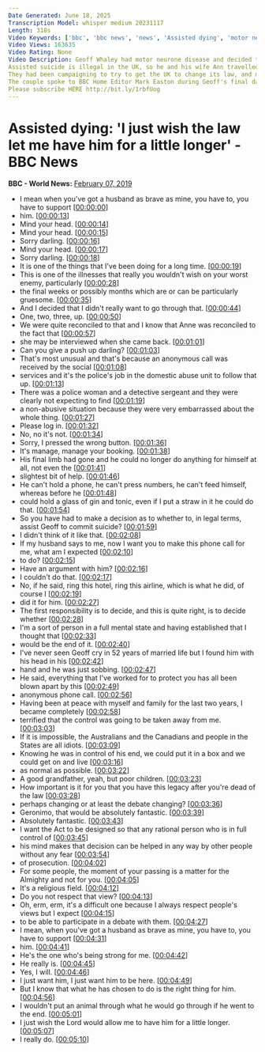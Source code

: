 ```yaml
---
Date Generated: June 18, 2025
Transcription Model: whisper medium 20231117
Length: 318s
Video Keywords: ['bbc', 'bbc news', 'news', 'Assisted dying', 'motor neurone disease', 'Assisted suicide']
Video Views: 163635
Video Rating: None
Video Description: Geoff Whaley had motor neurone disease and decided to end his life rather than experience the final stages of the illness.
Assisted suicide is illegal in the UK, so he and his wife Ann travelled to a clinic in Switzerland.
They had been campaigning to try to get the UK to change its law, and met peers and MPs to explain their views.
The couple spoke to BBC Home Editor Mark Easton during Geoff's final days.
Please subscribe HERE http://bit.ly/1rbfUog
---
```


# Assisted dying: 'I just wish the law let me have him for a little longer' - BBC News
**BBC - World News:** [February 07, 2019](https://www.youtube.com/watch?v=QLaF5uDJeDI)
*  I mean when you've got a husband as brave as mine, you have to, you have to support [[00:00:00](https://www.youtube.com/watch?v=QLaF5uDJeDI&t=0.0s)]
*  him. [[00:00:13](https://www.youtube.com/watch?v=QLaF5uDJeDI&t=13.32s)]
*  Mind your head. [[00:00:14](https://www.youtube.com/watch?v=QLaF5uDJeDI&t=14.32s)]
*  Mind your head. [[00:00:15](https://www.youtube.com/watch?v=QLaF5uDJeDI&t=15.32s)]
*  Sorry darling. [[00:00:16](https://www.youtube.com/watch?v=QLaF5uDJeDI&t=16.32s)]
*  Mind your head. [[00:00:17](https://www.youtube.com/watch?v=QLaF5uDJeDI&t=17.32s)]
*  Sorry darling. [[00:00:18](https://www.youtube.com/watch?v=QLaF5uDJeDI&t=18.32s)]
*  It is one of the things that I've been doing for a long time. [[00:00:19](https://www.youtube.com/watch?v=QLaF5uDJeDI&t=19.32s)]
*  This is one of the illnesses that really you wouldn't wish on your worst enemy, particularly [[00:00:28](https://www.youtube.com/watch?v=QLaF5uDJeDI&t=28.96s)]
*  the final weeks or possibly months which are or can be particularly gruesome. [[00:00:35](https://www.youtube.com/watch?v=QLaF5uDJeDI&t=35.56s)]
*  And I decided that I didn't really want to go through that. [[00:00:44](https://www.youtube.com/watch?v=QLaF5uDJeDI&t=44.4s)]
*  One, two, three, up. [[00:00:50](https://www.youtube.com/watch?v=QLaF5uDJeDI&t=50.48s)]
*  We were quite reconciled to that and I know that Anne was reconciled to the fact that [[00:00:57](https://www.youtube.com/watch?v=QLaF5uDJeDI&t=57.239999999999995s)]
*  she may be interviewed when she came back. [[00:01:01](https://www.youtube.com/watch?v=QLaF5uDJeDI&t=61.44s)]
*  Can you give a push up darling? [[00:01:03](https://www.youtube.com/watch?v=QLaF5uDJeDI&t=63.44s)]
*  That's most unusual and that's because an anonymous call was received by the social [[00:01:08](https://www.youtube.com/watch?v=QLaF5uDJeDI&t=68.44s)]
*  services and it's the police's job in the domestic abuse unit to follow that up. [[00:01:13](https://www.youtube.com/watch?v=QLaF5uDJeDI&t=73.19999999999999s)]
*  There was a police woman and a detective sergeant and they were clearly not expecting to find [[00:01:19](https://www.youtube.com/watch?v=QLaF5uDJeDI&t=79.84s)]
*  a non-abusive situation because they were very embarrassed about the whole thing. [[00:01:27](https://www.youtube.com/watch?v=QLaF5uDJeDI&t=87.72s)]
*  Please log in. [[00:01:32](https://www.youtube.com/watch?v=QLaF5uDJeDI&t=92.44s)]
*  No, no it's not. [[00:01:34](https://www.youtube.com/watch?v=QLaF5uDJeDI&t=94.44s)]
*  Sorry, I pressed the wrong button. [[00:01:36](https://www.youtube.com/watch?v=QLaF5uDJeDI&t=96.44s)]
*  It's manage, manage your booking. [[00:01:38](https://www.youtube.com/watch?v=QLaF5uDJeDI&t=98.44s)]
*  His final limb had gone and he could no longer do anything for himself at all, not even the [[00:01:41](https://www.youtube.com/watch?v=QLaF5uDJeDI&t=101.52s)]
*  slightest bit of help. [[00:01:46](https://www.youtube.com/watch?v=QLaF5uDJeDI&t=106.88s)]
*  He can't hold a phone, he can't press numbers, he can't feed himself, whereas before he [[00:01:48](https://www.youtube.com/watch?v=QLaF5uDJeDI&t=108.38s)]
*  could hold a glass of gin and tonic, even if I put a straw in it he could do that. [[00:01:54](https://www.youtube.com/watch?v=QLaF5uDJeDI&t=114.22s)]
*  So you have had to make a decision as to whether to, in legal terms, assist Geoff to commit suicide? [[00:01:59](https://www.youtube.com/watch?v=QLaF5uDJeDI&t=119.14s)]
*  I didn't think of it like that. [[00:02:08](https://www.youtube.com/watch?v=QLaF5uDJeDI&t=128.42s)]
*  If my husband says to me, now I want you to make this phone call for me, what am I expected [[00:02:10](https://www.youtube.com/watch?v=QLaF5uDJeDI&t=130.01999999999998s)]
*  to do? [[00:02:15](https://www.youtube.com/watch?v=QLaF5uDJeDI&t=135.94s)]
*  Have an argument with him? [[00:02:16](https://www.youtube.com/watch?v=QLaF5uDJeDI&t=136.94s)]
*  I couldn't do that. [[00:02:17](https://www.youtube.com/watch?v=QLaF5uDJeDI&t=137.94s)]
*  No, if he said, ring this hotel, ring this airline, which is what he did, of course I [[00:02:19](https://www.youtube.com/watch?v=QLaF5uDJeDI&t=139.54s)]
*  did it for him. [[00:02:27](https://www.youtube.com/watch?v=QLaF5uDJeDI&t=147.18s)]
*  The first responsibility is to decide, and this is quite right, is to decide whether [[00:02:28](https://www.youtube.com/watch?v=QLaF5uDJeDI&t=148.34s)]
*  I'm a sort of person in a full mental state and having established that I thought that [[00:02:33](https://www.youtube.com/watch?v=QLaF5uDJeDI&t=153.74s)]
*  would be the end of it. [[00:02:40](https://www.youtube.com/watch?v=QLaF5uDJeDI&t=160.9s)]
*  I've never seen Geoff cry in 52 years of married life but I found him with his head in his [[00:02:42](https://www.youtube.com/watch?v=QLaF5uDJeDI&t=162.02s)]
*  hand and he was just sobbing. [[00:02:47](https://www.youtube.com/watch?v=QLaF5uDJeDI&t=167.3s)]
*  He said, everything that I've worked for to protect you has all been blown apart by this [[00:02:49](https://www.youtube.com/watch?v=QLaF5uDJeDI&t=169.85999999999999s)]
*  anonymous phone call. [[00:02:56](https://www.youtube.com/watch?v=QLaF5uDJeDI&t=176.26s)]
*  Having been at peace with myself and family for the last two years, I became completely [[00:02:58](https://www.youtube.com/watch?v=QLaF5uDJeDI&t=178.12s)]
*  terrified that the control was going to be taken away from me. [[00:03:03](https://www.youtube.com/watch?v=QLaF5uDJeDI&t=183.7s)]
*  If it is impossible, the Australians and the Canadians and people in the States are all idiots. [[00:03:09](https://www.youtube.com/watch?v=QLaF5uDJeDI&t=189.42s)]
*  Knowing he was in control of his end, we could put it in a box and we could get on and live [[00:03:16](https://www.youtube.com/watch?v=QLaF5uDJeDI&t=196.61999999999998s)]
*  as normal as possible. [[00:03:22](https://www.youtube.com/watch?v=QLaF5uDJeDI&t=202.61999999999998s)]
*  A good grandfather, yeah, but poor children. [[00:03:23](https://www.youtube.com/watch?v=QLaF5uDJeDI&t=203.61999999999998s)]
*  How important is it for you that you have this legacy after you're dead of the law [[00:03:28](https://www.youtube.com/watch?v=QLaF5uDJeDI&t=208.61999999999998s)]
*  perhaps changing or at least the debate changing? [[00:03:36](https://www.youtube.com/watch?v=QLaF5uDJeDI&t=216.61999999999998s)]
*  Geronimo, that would be absolutely fantastic. [[00:03:39](https://www.youtube.com/watch?v=QLaF5uDJeDI&t=219.22s)]
*  Absolutely fantastic. [[00:03:43](https://www.youtube.com/watch?v=QLaF5uDJeDI&t=223.22s)]
*  I want the Act to be designed so that any rational person who is in full control of [[00:03:45](https://www.youtube.com/watch?v=QLaF5uDJeDI&t=225.02s)]
*  his mind makes that decision can be helped in any way by other people without any fear [[00:03:54](https://www.youtube.com/watch?v=QLaF5uDJeDI&t=234.02s)]
*  of prosecution. [[00:04:02](https://www.youtube.com/watch?v=QLaF5uDJeDI&t=242.02s)]
*  For some people, the moment of your passing is a matter for the Almighty and not for you. [[00:04:05](https://www.youtube.com/watch?v=QLaF5uDJeDI&t=245.02s)]
*  It's a religious field. [[00:04:12](https://www.youtube.com/watch?v=QLaF5uDJeDI&t=252.02s)]
*  Do you not respect that view? [[00:04:13](https://www.youtube.com/watch?v=QLaF5uDJeDI&t=253.82000000000002s)]
*  Oh, erm, erm, it's a difficult one because I always respect people's views but I expect [[00:04:15](https://www.youtube.com/watch?v=QLaF5uDJeDI&t=255.82000000000002s)]
*  to be able to participate in a debate with them. [[00:04:27](https://www.youtube.com/watch?v=QLaF5uDJeDI&t=267.82s)]
*  I mean, when you've got a husband as brave as mine, you have to, you have to support [[00:04:31](https://www.youtube.com/watch?v=QLaF5uDJeDI&t=271.62s)]
*  him. [[00:04:41](https://www.youtube.com/watch?v=QLaF5uDJeDI&t=281.62s)]
*  He's the one who's being strong for me. [[00:04:42](https://www.youtube.com/watch?v=QLaF5uDJeDI&t=282.62s)]
*  He really is. [[00:04:45](https://www.youtube.com/watch?v=QLaF5uDJeDI&t=285.62s)]
*  Yes, I will. [[00:04:46](https://www.youtube.com/watch?v=QLaF5uDJeDI&t=286.62s)]
*  I just want him, I just want him to be here. [[00:04:49](https://www.youtube.com/watch?v=QLaF5uDJeDI&t=289.62s)]
*  But I know that what he has chosen to do is the right thing for him. [[00:04:56](https://www.youtube.com/watch?v=QLaF5uDJeDI&t=296.42s)]
*  I wouldn't put an animal through what he would go through if he went to the end. [[00:05:01](https://www.youtube.com/watch?v=QLaF5uDJeDI&t=301.42s)]
*  I just wish the Lord would allow me to have him for a little longer. [[00:05:07](https://www.youtube.com/watch?v=QLaF5uDJeDI&t=307.42s)]
*  I really do. [[00:05:10](https://www.youtube.com/watch?v=QLaF5uDJeDI&t=310.42s)]
